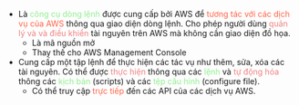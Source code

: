 - Là <font style="color:LightGreen">công cụ dòng lệnh</font> được cung cấp bởi AWS để <font style="color:Tomato">tương tác với các dịch vụ của AWS</font> thông qua giao diện dòng lệnh. Cho phép người dùng <font style="color:LightCoral">quản lý và và điều khiển</font> tài nguyên trên AWS mà không cần giao diện đồ họa.
	- Là mã nguồn mở
	- Thay thế cho AWS Management Console
- Cung cấp một tập lệnh để thực hiện các tác vụ như thêm, sửa, xóa các tài nguyên. Có thể được <font style="color:LightCoral">thực hiện</font> thông qua các <font style="color:LightGreen">lệnh</font> và <font style="color:LightCoral">tự động hóa</font> thông các <font style="color:LightGreen">kịch bản</font> (scripts) và các <font style="color:LightGreen">tệp cấu hình</font> (configure file).
	- Có thể truy cập <font style="color:Tomato">trực tiếp</font> đến các API của các dịch vụ AWS.
